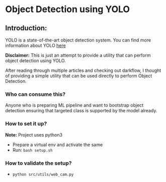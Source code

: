 # Object Detection using YOLO

## Introduction:
YOLO is a state-of-the-art object detection system. You can find more information about YOLO [here](https://pjreddie.com/darknet/yolo/)

**Disclaimer:** This is just an attempt to provide a utility that can perform object detection using YOLO.

After reading through multiple articles and checking out darkflow, I thought of providing a simple utility that can be used directly to perform Object Detection.

### Who can consume this?
Anyone who is preparing ML pipeline and want to bootstrap object detection ensuring that targeted class is supported by the model already.

### How to set it up?

**Note:** Project uses python3

- Prepare a virtual env and activate the same
- Run: `bash setup.sh`

### How to validate the setup?
- `python src/utils/web_cam.py`